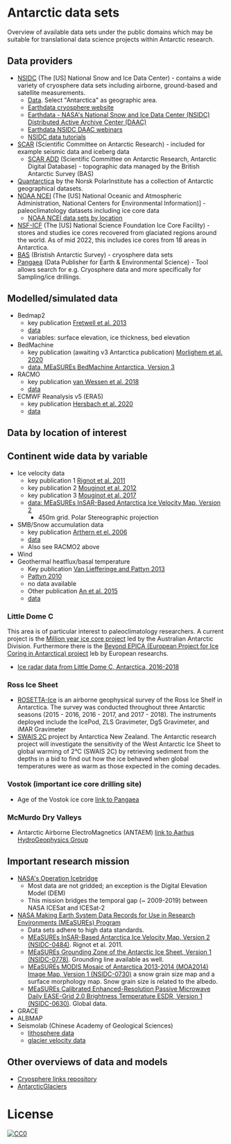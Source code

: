 # Antarctic data sets
Overview of available data sets under the public domains which may be suitable for translational data science projects within Antarctic research. 

## Data providers

* [NSIDC](https://nsidc.org/home) (The [US] National Snow and Ice Data Center) - contains a wide variety of cryosphere data sets including airborne, ground-based and satellite measurements.
  * [Data](https://nsidc.org/data/explore-data). Select "Antarctica" as geographic area.
  * [Earthdata cryosphere website](https://www.earthdata.nasa.gov/topics/cryosphere)
  * [Earthdata - NASA's National Snow and Ice Data Center (NSIDC) Distributed Active Archive Center (DAAC)](https://www.earthdata.nasa.gov/eosdis/daacs/nsidc)
  * [Earthdata NSIDC DAAC webinars](https://www.earthdata.nasa.gov/learn/webinars-and-tutorials/nsidc-daac-24-aug-2022)
  * [NSIDC data tutorials](https://github.com/nsidc/NSIDC-Data-Tutorials)
* [SCAR](https://scar.org/resources/data/) (Scientific Committee on Antarctic Research) - included for example seismic data and iceberg data
  * [SCAR ADD](https://www.bas.ac.uk/project/add/) (Scientific Committee on Antarctic Research, Antarctic Digital Database) - topographic data managed by the British Antarctic Survey (BAS)
* [Quantarctica](https://www.npolar.no/en/quantarctica/) by the Norsk PolarInstitute has a collection of Antarctic geographical datasets.
* [NOAA NCEI](https://www.ncei.noaa.gov/products/paleoclimatology/ice-core) (The [US] National Oceanic and Atmospheric Administration, National Centers for Environmental Information)] - paleoclimatology datasets including ice core data
  * [NOAA NCEI data sets by location](https://www.ncei.noaa.gov/access/paleo-search/reports/location?dataTypeId=7&search=true)
* [NSF-ICF](https://icecores.org/inventory) (The [US] National Science Foundation Ice Core Facility) - stores and studies ice cores recovered from glaciated regions around the world. As of mid 2022, this includes ice cores from 18 areas in Antarctica.
* [BAS](https://data.bas.ac.uk/terms.php?topic=Cryosphere) (Bristish Antarctic Survey) - cryosphere data sets
* [Pangaea](https://www.pangaea.de/?t=Cryosphere) (Data Publisher for Earth & Environmental Science) - Tool allows search for e.g. Cryosphere data and more specifically for Sampling/ice drillings.

## Modelled/simulated data
* Bedmap2
  * key publication [Fretwell et al. 2013](https://tc.copernicus.org/articles/7/375/2013/)
  * [data](https://www.bas.ac.uk/project/bedmap-2/)
  * variables: surface elevation, ice thickness, bed elevation
* BedMachine
  * key publication (awaiting v3 Antarctica publication) [Morlighem et al. 2020](https://www.nature.com/articles/s41561-019-0510-8)
  * [data, MEaSUREs BedMachine Antarctica, Version 3](https://nsidc.org/data/nsidc-0756/versions/3) 
* RACMO
  * key publication [van Wessen et al. 2018](https://tc.copernicus.org/articles/12/1479/2018/)
  * [data](https://www.projects.science.uu.nl/iceclimate/publications/data/2018/vwessem2018_tc/RACMO_Yearly/)
* ECMWF Reanalysis v5 (ERA5)
  * key publication [Hersbach et al. 2020](https://rmets.onlinelibrary.wiley.com/doi/full/10.1002/qj.3803?ref=https://githubhelp.com)
  * [data](https://www.ecmwf.int/en/forecasts/dataset/ecmwf-reanalysis-v5)

## Data by location of interest

## Continent wide data by variable

* Ice velocity data
  * key publication 1 [Rignot et al. 2011](https://www.science.org/doi/full/10.1126/science.1208336?casa_token=g2LgmFsTJPkAAAAA%3AlVOZ7HeKsNPfROZvvzWzlGnnE5LTb5EQbojhwVWznZWTXbA9N31AAHGUNATPT0B9rHcqwhCumwtMdEhf#core-R22)
  * key publication 2 [Mouginot et al. 2012](https://www.mdpi.com/2072-4292/4/9/2753)
  * key publication 3 [Mouginot et al. 2017](https://www.mdpi.com/2072-4292/9/4/364)
  * [data: MEaSUREs InSAR-Based Antarctica Ice Velocity Map, Version 2](https://nsidc.org/data/nsidc-0484/versions/2)
    * 450m grid. Polar Stereographic projection
* SMB/Snow accumulation data
  * key publication [Arthern et el. 2006](https://agupubs.onlinelibrary.wiley.com/doi/10.1029/2004JD005667)
  * [data](https://legacy.bas.ac.uk/bas_research/data/online_resources/snow_accumulation/amsr_accumulation_map.txt)
  * Also see RACMO2 above
* Wind
* Geothermal heatflux/basal temperature
  * Key publication [Van Liefferinge and Pattyn 2013](https://cp.copernicus.org/articles/9/2335/2013/)
  * [Pattyn 2010](https://www.sciencedirect.com/science/article/pii/S0012821X10002712)
  * no data available
  * Other publication [An et al. 2015](https://agupubs.onlinelibrary.wiley.com/doi/full/10.1002/2015JB011917)
  * [data](http://www.seismolab.org/model/antarctica/lithosphere/index.html#an1-hf)


### Little Dome C

This area is of particular interest to paleoclimatology researchers. A current project is the [Million year ice core project](https://www.antarctica.gov.au/science/climate-processes-and-change/antarctic-palaeoclimate/million-year-ice-core/) led by the Australian Antarctic Division. Furthermore there is the [Beyond EPICA (European Project for Ice Coring in Antarctica) project](https://www.beyondepica.eu/en/) leb by European researchs.

* [Ice radar data from Little Dome C, Antarctica, 2016-2018](https://data.bas.ac.uk/metadata.php?id=GB/NERC/BAS/PDC/01623)

### Ross Ice Sheet

* [ROSETTA-Ice](https://pgg.ldeo.columbia.edu/data/rosetta-ice) is an airborne geophysical survey of the Ross Ice Shelf in Antarctica. The survey was conducted throughout three Antarctic seasons (2015 - 2016, 2016 - 2017, and 2017 - 2018). The instruments deployed include the IcePod, ZLS Gravimeter, DgS Gravimeter, and iMAR Gravimeter
* [SWAIS 2C](https://www.antarcticanz.govt.nz/media/news/drilling-into-antarcticas-past-to-see-our-future) project by Antarctica New Zealand. The Antarctic research project will investigate the sensitivity of the West Antarctic Ice Sheet to global warming of 2°C (SWAIS 2C) by retrieving sediment from the depths in a bid to find out how the ice behaved when global temperatures were as warm as those expected in the coming decades.

### Vostok (important ice core drilling site)
* Age of the Vostok ice core [link to Pangaea](https://doi.pangaea.de/10.1594/PANGAEA.55504)

### McMurdo Dry Valleys
* Antarctic Airborne ElectroMagnetics (ANTAEM) [link to Aarhus HydroGeophysics Group](https://hgg.au.dk/projects/antaem-antarctica-aem)

## Important research mission

* [NASA's Operation Icebridge](https://icebridge.gsfc.nasa.gov/)
  * Most data are not gridded; an exception is the Digital Elevation Model (DEM)
  * This mission bridges the temporal gap (~ 2009-2019) between NASA ICESat and ICESat-2
* [NASA Making Earth System Data Records for Use in Research Environments (MEaSUREs) Program](https://nsidc.org/data/measures)
  * Data sets adhere to high data standards.
  * [MEaSUREs InSAR-Based Antarctica Ice Velocity Map, Version 2 (NSIDC-0484)](https://nsidc.org/data/nsidc-0484/versions/2). Rignot et al. 2011.
  * [MEaSUREs Grounding Zone of the Antarctic Ice Sheet, Version 1 (NSIDC-0778)](https://nsidc.org/data/nsidc-0778/versions/1). Grounding line available as well.
  * [MEaSUREs MODIS Mosaic of Antarctica 2013-2014 (MOA2014) Image Map, Version 1 (NSIDC-0730)](https://nsidc.org/data/nsidc-0730/versions/1)  a snow grain size map and a surface morphology map. Snow grain size is related to the albedo.
  * [MEaSUREs Calibrated Enhanced-Resolution Passive Microwave Daily EASE-Grid 2.0 Brightness Temperature ESDR, Version 1 (NSIDC-0630)](https://nsidc.org/data/nsidc-0630/versions/1). Global data.
* GRACE
* ALBMAP
* Seismolab (Chinese Academy of Geological Sciences)
  * [lithosphere data](http://www.seismolab.org/model/antarctica/lithosphere/index.html)
  * [glacier velocity data](http://www.seismolab.org/model/antarctica/glacier/index.html)

## Other overviews of data and models

* [Cryosphere links repository](https://github.com/tom-andersson/cryosphere-links)
* [AntarcticGlaciers](https://www.antarcticglaciers.org/antarctica-2/antarctic-datasets/)

# License

[![CC0](https://licensebuttons.net/p/zero/1.0/88x31.png)](https://creativecommons.org/publicdomain/zero/1.0/)
